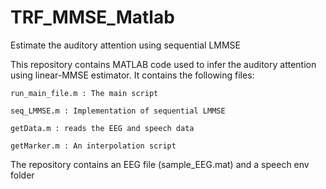 # TRF_MMSE_Matlab
Estimate the auditory attention using sequential LMMSE

This repository contains MATLAB code used to infer the auditory attention using linear-MMSE estimator. It contains the following files:

	run_main_file.m : The main script
  
	seq_LMMSE.m : Implementation of sequential LMMSE
  
	getData.m : reads the EEG and speech data
  
	getMarker.m : An interpolation script
  
  
The repository contains an EEG file (sample_EEG.mat) and a speech env folder 
  

